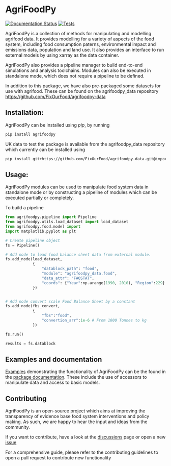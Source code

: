 # AgriFoodPy

[![Documentation Status](https://readthedocs.org/projects/agrifoodpy/badge/?version=latest)](https://agrifoodpy.readthedocs.io/en/latest/?badge=latest)
[![Tests](https://github.com/FixOurFood/AgriFoodPy/actions/workflows/test-conda.yml/badge.svg)](https://github.com/FixOurFood/AgriFoodPy/actions/workflows/test-conda.yml)

AgriFoodPy is a collection of methods for manipulating and modelling agrifood
data. It provides modelling for a variety of aspects of the food system,
including food consumption paterns, environmental impact and emissions data,
population and land use. It also provides an interface to run external models by
using xarray as the data container.

AgriFoodPy also provides a pipeline manager to build end-to-end simulations and
analysis toolchains. Modules can also be executed in standalone mode, which
does not require a pipeline to be defined.

In addition to this package, we have also pre-packaged some datasets for use
with agrifood. These can be found on the agrifoodpy_data repository
https://github.com/FixOurFood/agrifoodpy-data

<!-- A collection of methods for modelling agri-food and land use, including
agriculture for food and non-food uses, food production from laboratory through
horticulture to livestock to sea, and alternative land uses. It ingests current
relevant datasets, connects them to evaluate metrics, and models the impact of
agri-food system interventions on current and future metric values. -->

## Installation:

AgriFoodPy can be installed using _pip_, by running

```bash
pip install agrifoodpy
```

UK data to test the package is available from the agrifoodpy_data repository
which currently can be installed using

```bash
pip install git+https://github.com/FixOurFood/agrifoodpy-data.git@importable
```

## Usage:

AgriFoodPy modules can be used to manipulate food system data in standalone mode
or by constructing a pipeline of modules which can be executed partially or
completely. 


To build a pipeline
```python
from agrifoodpy.pipeline import Pipeline
from agrifoodpy.utils.load_dataset import load_dataset
from agrifoodpy.food.model import 
import matplotlib.pyplot as plt

# Create pipeline object
fs = Pipeline()

# Add node to load food balance sheet data from external module.
fs.add_node(load_dataset,
            {
                "datablock_path": "food",
                "module": "agrifoodpy_data.food",
                "data_attr": "FAOSTAT",
                "coords": {"Year":np.arange(1990, 2010), "Region":229}
            })


# Add node convert scale Food Balance Sheet by a constant
fs.add_node(fbs_convert,
            {
                "fbs":"food",
                "convertion_arr":1e-6 # From 1000 Tonnes to kg
            })

fs.run()

results = fs.datablock
```

## Examples and documentation

[Examples](https://agrifoodpy.readthedocs.io/en/latest/examples/index.html)
demonstrating the functionality of AgriFoodPy can be the found in the
[package documentation](https://agrifoodpy.readthedocs.io/en/latest/).
These include the use of accessors to manipulate data and access to basic
models.

## Contributing

AgriFoodPy is an open-source project which aims at improving the transparency of
evidence base food system interventions and policy making.
As such, we are happy to hear the input and ideas from the community. 

If you want to contribute, have a look at the
[discussions](https://github.com/FixOurFood/AgriFoodPy/discussions)
page or open a new [issue](https://github.com/FixOurFood/AgriFoodPy/issues)

For a comprehensive guide, please refer to the contributing guidelines to open
a pull request to contribute new functionality

